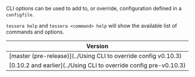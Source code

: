 CLI options can be used to add to, or override, configuration defined in a `configfile`.

`tessera help` and `tessera <command> help` will show the available list of commands and options. 

| Version       |
| ------------- |
| [master (pre-release)](../Using CLI to override config v0.10.3) |
| [0.10.2 and earlier](../Using CLI to override config pre-v0.10.3) |

